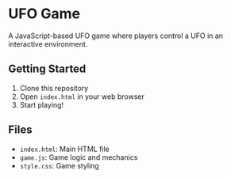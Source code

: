 # UFO Game

A JavaScript-based UFO game where players control a UFO in an interactive environment.

## Getting Started

1. Clone this repository
2. Open `index.html` in your web browser
3. Start playing!

## Files
- `index.html`: Main HTML file
- `game.js`: Game logic and mechanics
- `style.css`: Game styling
